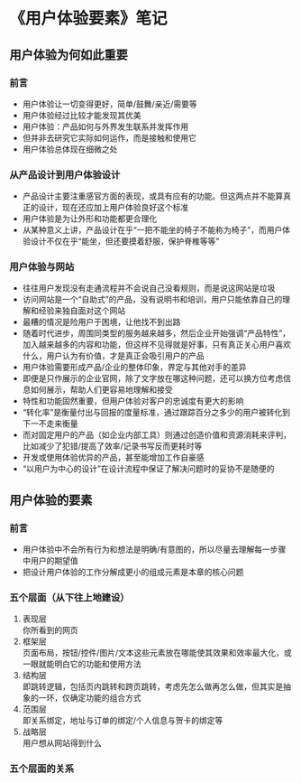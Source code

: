 # 《用户体验要素》笔记
## 用户体验为何如此重要

### 前言
* 用户体验让一切变得更好，简单/鼓舞/亲近/需要等  
* 用户体验经过比较才能发现其优美  
* 用户体验：产品如何与外界发生联系并发挥作用  
* 但并非去研究它实际如何运作，而是接触和使用它   
* 用户体验总体现在细微之处  

### 从产品设计到用户体验设计
* 产品设计主要注重感官方面的表现，或具有应有的功能。但这两点并不能算真正的设计，现在还应加上用户体验良好这个标准  
* 用户体验是为让外形和功能都更合理化
* 从某种意义上讲，产品设计在乎“一把不能坐的椅子不能称为椅子”，而用户体验设计不仅在乎“能坐，但还要摸着舒服，保护脊椎等等”  

### 用户体验与网站
* 往往用户发现没有走通流程并不会说自己没看规则，而是说这网站是垃圾  
* 访问网站是一个“自助式”的产品，没有说明书和培训，用户只能依靠自己的理解和经验来独自面对这个网站  
* 最糟的情况是险用户于困境，让他找不到出路  
* 随着时代进步，周围同类型的服务越来越多，然后企业开始强调“产品特性”，加入越来越多的内容和功能，但这样不见得就是好事，只有真正关心用户喜欢什么，用户认为有价值，才是真正会吸引用户的产品  
* 用户体验需要形成产品/企业的整体印象，界定与其他对手的差异  
* 即便是只作展示的企业官网，除了文字放在哪这种问题，还可以换方位考虑信息如何展示，帮助人们更容易地理解和接受
* 特性和功能固然重要，但用户体验对客户的忠诚度有更大的影响
* “转化率”是衡量付出与回报的度量标准，通过跟踪百分之多少的用户被转化到下一不走来衡量
* 而对固定用户的产品（如企业内部工具）则通过创造价值和资源消耗来评判，比如减少了犯错/提高了效率/记录书写反而更耗时等
* 开发或使用体验优异的产品，甚至能增加工作自豪感
* “以用户为中心的设计”在设计流程中保证了解决问题时的妥协不是随便的

## 用户体验的要素
### 前言
* 用户体验中不会所有行为和想法是明确/有意图的，所以尽量去理解每一步骤中用户的期望值
* 把设计用户体验的工作分解成更小的组成元素是本章的核心问题

### 五个层面（从下往上地建设）
1. 表现层  
  你所看到的网页
2. 框架层  
  页面布局，按钮/控件/图片/文本这些元素放在哪能使其效果和效率最大化，或一眼就能明白它的功能和使用方法
3. 结构层  
  即跳转逻辑，包括页内跳转和跨页跳转，考虑先怎么做再怎么做，但其实是抽象的一环，仅确定功能的组合方式
4. 范围层  
  即关系绑定，地址与订单的绑定/个人信息与贺卡的绑定等
5. 战略层  
  用户想从网站得到什么

### 五个层面的关系

